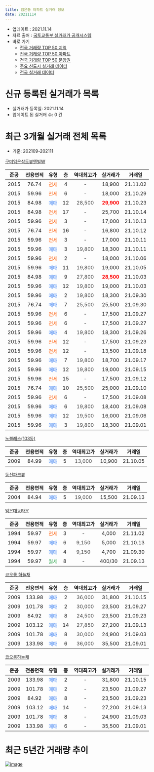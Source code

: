 ```yaml
---
title: 임은동 아파트 실거래 정보
date: 20211114
---
```


* 업데이트 : 2021.11.14
* 자료 출처 : [국토교통부 실거래가 공개시스템](http://rt.molit.go.kr)
* 바로 가기
    * [전국 거래량 TOP 50 지역](https://apt-info.github.io/apt-trade-info/tr)
    * [전국 거래량 TOP 50 아파트](https://apt-info.github.io/apt-trade-info/ta)
    * [전국 거래량 TOP 50 분양권](https://apt-info.github.io/apt-trade-info/tb)
    * [주요 신도시 실거래 데이터](https://apt-info.github.io/apt-trade-info/newtown)
    * [전국 실거래 데이터](https://apt-info.github.io/apt-trade-info/all)



<script async src="https://pagead2.googlesyndication.com/pagead/js/adsbygoogle.js"></script>
<!-- 기본광고 -->
<ins class="adsbygoogle"
     style="display:block"
     data-ad-client="ca-pub-1142216861245946"
     data-ad-slot="4805727019"
     data-ad-format="auto"
     data-full-width-responsive="true"></ins>
<script>
     (adsbygoogle = window.adsbygoogle || []).push({});
</script>


# 신규 등록된 실거래가 목록

* 실거래가 등록일: 2021.11.14
* 업데이트 된 실거래 수: 0 건




<script async src="https://pagead2.googlesyndication.com/pagead/js/adsbygoogle.js"></script>
<!-- 기본광고 -->
<ins class="adsbygoogle"
     style="display:block"
     data-ad-client="ca-pub-1142216861245946"
     data-ad-slot="4805727019"
     data-ad-format="auto"
     data-full-width-responsive="true"></ins>
<script>
     (adsbygoogle = window.adsbygoogle || []).push({});
</script>


# 최근 3개월 실거래 전체 목록
* 기준: 202109-202111


[구미임은삼도뷰엔빌W](https://search.naver.com/search.naver?query=%EA%B5%AC%EB%AF%B8%EC%9E%84%EC%9D%80%EC%82%BC%EB%8F%84%EB%B7%B0%EC%97%94%EB%B9%8CW)

|준공|전용면적|유형|층|역대최고가|실거래가|거래일|
|:---:|:---:|:---:|:---:|:---:|:---:|:---:|
|2015|76.74|<span style="color:#FF5A00">전세</span>|4|<span style="color:#444444">-</span>|18,900|21.11.02|
|2015|59.96|<span style="color:#FF5A00">전세</span>|6|<span style="color:#444444">-</span>|18,000|21.10.29|
|2015|84.98|<span style="color:#4285F3">매매</span>|12|<span style="color:#444444">28,500</span>|<b><span style="color:#FF0000">29,900</span></b>|21.10.23|
|2015|84.98|<span style="color:#FF5A00">전세</span>|17|<span style="color:#444444">-</span>|25,700|21.10.14|
|2015|59.96|<span style="color:#FF5A00">전세</span>|3|<span style="color:#444444">-</span>|17,000|21.10.13|
|2015|76.74|<span style="color:#FF5A00">전세</span>|16|<span style="color:#444444">-</span>|16,800|21.10.12|
|2015|59.96|<span style="color:#FF5A00">전세</span>|3|<span style="color:#444444">-</span>|17,000|21.10.11|
|2015|59.96|<span style="color:#4285F3">매매</span>|3|<span style="color:#444444">19,800</span>|18,300|21.10.11|
|2015|59.96|<span style="color:#FF5A00">전세</span>|2|<span style="color:#444444">-</span>|18,000|21.10.06|
|2015|59.96|<span style="color:#4285F3">매매</span>|11|<span style="color:#444444">19,800</span>|19,000|21.10.05|
|2015|84.98|<span style="color:#4285F3">매매</span>|9|<span style="color:#444444">27,800</span>|<b><span style="color:#FF0000">28,500</span></b>|21.10.03|
|2015|59.96|<span style="color:#4285F3">매매</span>|12|<span style="color:#444444">19,800</span>|19,000|21.10.03|
|2015|59.96|<span style="color:#4285F3">매매</span>|2|<span style="color:#444444">19,800</span>|18,300|21.09.30|
|2015|76.74|<span style="color:#4285F3">매매</span>|7|<span style="color:#444444">25,500</span>|25,500|21.09.30|
|2015|59.96|<span style="color:#FF5A00">전세</span>|6|<span style="color:#444444">-</span>|17,500|21.09.27|
|2015|59.96|<span style="color:#FF5A00">전세</span>|6|<span style="color:#444444">-</span>|17,500|21.09.27|
|2015|59.96|<span style="color:#4285F3">매매</span>|4|<span style="color:#444444">19,800</span>|18,300|21.09.26|
|2015|59.96|<span style="color:#FF5A00">전세</span>|12|<span style="color:#444444">-</span>|17,500|21.09.23|
|2015|59.96|<span style="color:#FF5A00">전세</span>|12|<span style="color:#444444">-</span>|13,500|21.09.18|
|2015|59.96|<span style="color:#4285F3">매매</span>|7|<span style="color:#444444">19,800</span>|18,700|21.09.17|
|2015|59.96|<span style="color:#4285F3">매매</span>|12|<span style="color:#444444">19,800</span>|19,000|21.09.15|
|2015|59.96|<span style="color:#FF5A00">전세</span>|15|<span style="color:#444444">-</span>|17,500|21.09.12|
|2015|76.74|<span style="color:#4285F3">매매</span>|10|<span style="color:#444444">25,500</span>|25,000|21.09.10|
|2015|59.96|<span style="color:#FF5A00">전세</span>|6|<span style="color:#444444">-</span>|17,500|21.09.08|
|2015|59.96|<span style="color:#4285F3">매매</span>|6|<span style="color:#444444">19,800</span>|18,400|21.09.08|
|2015|59.96|<span style="color:#4285F3">매매</span>|12|<span style="color:#444444">19,500</span>|16,000|21.09.06|
|2015|59.96|<span style="color:#4285F3">매매</span>|3|<span style="color:#444444">19,800</span>|18,300|21.09.01|

[노블레스(103동)](https://search.naver.com/search.naver?query=%EB%85%B8%EB%B8%94%EB%A0%88%EC%8A%A4%28103%EB%8F%99%29)

|준공|전용면적|유형|층|역대최고가|실거래가|거래일|
|:---:|:---:|:---:|:---:|:---:|:---:|:---:|
|2009|84.99|<span style="color:#4285F3">매매</span>|5|<span style="color:#444444">13,000</span>|10,900|21.10.05|

[동신파크뷰](https://search.naver.com/search.naver?query=%EB%8F%99%EC%8B%A0%ED%8C%8C%ED%81%AC%EB%B7%B0)

|준공|전용면적|유형|층|역대최고가|실거래가|거래일|
|:---:|:---:|:---:|:---:|:---:|:---:|:---:|
|2004|84.94|<span style="color:#4285F3">매매</span>|5|<span style="color:#444444">19,000</span>|15,500|21.09.13|

[임은대동타운](https://search.naver.com/search.naver?query=%EC%9E%84%EC%9D%80%EB%8C%80%EB%8F%99%ED%83%80%EC%9A%B4)

|준공|전용면적|유형|층|역대최고가|실거래가|거래일|
|:---:|:---:|:---:|:---:|:---:|:---:|:---:|
|1994|59.97|<span style="color:#FF5A00">전세</span>|3|<span style="color:#444444">-</span>|4,000|21.11.02|
|1994|59.97|<span style="color:#4285F3">매매</span>|6|<span style="color:#444444">9,150</span>|5,000|21.10.13|
|1994|59.97|<span style="color:#4285F3">매매</span>|4|<span style="color:#444444">9,150</span>|4,700|21.09.30|
|1994|59.97|<span style="color:#34A853">월세</span>|8|<span style="color:#444444">-</span>|400/30|21.09.13|

[코오롱 하늘채](https://search.naver.com/search.naver?query=%EC%BD%94%EC%98%A4%EB%A1%B1+%ED%95%98%EB%8A%98%EC%B1%84)

|준공|전용면적|유형|층|역대최고가|실거래가|거래일|
|:---:|:---:|:---:|:---:|:---:|:---:|:---:|
|2009|133.98|<span style="color:#4285F3">매매</span>|2|<span style="color:#444444">36,000</span>|31,800|21.10.15|
|2009|101.78|<span style="color:#4285F3">매매</span>|2|<span style="color:#444444">30,000</span>|23,500|21.09.27|
|2009|84.92|<span style="color:#4285F3">매매</span>|8|<span style="color:#444444">24,500</span>|23,500|21.09.23|
|2009|103.12|<span style="color:#4285F3">매매</span>|14|<span style="color:#444444">27,850</span>|27,200|21.09.13|
|2009|101.78|<span style="color:#4285F3">매매</span>|8|<span style="color:#444444">30,000</span>|24,900|21.09.03|
|2009|133.98|<span style="color:#4285F3">매매</span>|6|<span style="color:#444444">36,000</span>|35,500|21.09.01|

[코오롱하늘채](https://search.naver.com/search.naver?query=%EC%BD%94%EC%98%A4%EB%A1%B1%ED%95%98%EB%8A%98%EC%B1%84)

|준공|전용면적|유형|층|역대최고가|실거래가|거래일|
|:---:|:---:|:---:|:---:|:---:|:---:|:---:|
|2009|133.98|<span style="color:#4285F3">매매</span>|2|<span style="color:#444444">-</span>|31,800|21.10.15|
|2009|101.78|<span style="color:#4285F3">매매</span>|2|<span style="color:#444444">-</span>|23,500|21.09.27|
|2009|84.92|<span style="color:#4285F3">매매</span>|8|<span style="color:#444444">-</span>|23,500|21.09.23|
|2009|103.12|<span style="color:#4285F3">매매</span>|14|<span style="color:#444444">-</span>|27,200|21.09.13|
|2009|101.78|<span style="color:#4285F3">매매</span>|8|<span style="color:#444444">-</span>|24,900|21.09.03|
|2009|133.98|<span style="color:#4285F3">매매</span>|6|<span style="color:#444444">-</span>|35,500|21.09.01|



<script async src="https://pagead2.googlesyndication.com/pagead/js/adsbygoogle.js"></script>
<!-- 기본광고 -->
<ins class="adsbygoogle"
     style="display:block"
     data-ad-client="ca-pub-1142216861245946"
     data-ad-slot="4805727019"
     data-ad-format="auto"
     data-full-width-responsive="true"></ins>
<script>
     (adsbygoogle = window.adsbygoogle || []).push({});
</script>


# 최근 5년간 거래량 추이


<div style="width:100%;">
    <canvas id="deal_progress" height="200"></canvas>
</div>

<script>
new Chart(document.getElementById("deal_progress"), {
    type: 'line',
    data: {
        labels: ['16.01','16.02','16.03','16.04','16.05','16.06','16.07','16.08','16.09','16.10','16.11','16.12','17.01','17.02','17.03','17.04','17.05','17.06','17.07','17.08','17.09','17.10','17.11','17.12','18.01','18.02','18.03','18.04','18.05','18.06','18.07','18.08','18.09','18.10','18.11','18.12','19.01','19.02','19.03','19.04','19.05','19.06','19.07','19.08','19.09','19.10','19.11','19.12','20.01','20.02','20.03','20.04','20.05','20.06','20.07','20.08','20.09','20.10','20.11','20.12','21.01','21.02','21.03','21.04','21.05','21.06','21.07','21.08','21.09','21.10','21.11'],
        datasets: [{
            label: '매매/분양권',
            data: [13,6,15,8,11,11,18,12,10,18,7,7,5,15,8,11,11,1,8,15,10,10,11,15,13,15,15,8,5,11,9,7,9,5,13,7,10,4,11,4,4,3,8,9,6,7,10,18,10,15,15,14,53,48,18,15,13,14,64,72,28,21,18,30,25,7,13,20,21,9,0],
            borderColor: "rgba(66, 133, 243, 1)",
            backgroundColor: "rgba(66, 133, 243, 0.05)",
            borderWidth: 1,
            pointRadius: 0,
            fill: false,
            lineTension: 0
        },{
            label: '전/월세',
            data: [3,5,6,2,7,5,4,4,1,1,5,5,4,3,5,9,4,8,3,6,6,2,3,12,8,6,10,5,5,6,5,5,3,5,4,10,10,5,4,7,11,8,6,6,4,10,5,11,7,15,6,15,3,15,11,10,9,6,9,13,16,15,8,9,11,6,9,8,7,6,2],
            borderColor: "rgba(255, 90, 0, 1)",
            backgroundColor: "rgba(255, 90, 0, 0.05)",
            borderWidth: 1,
            pointRadius: 0,
            fill: false,
            lineTension: 0
        },{
            label: '합계',
            data: [16,11,21,10,18,16,22,16,11,19,12,12,9,18,13,20,15,9,11,21,16,12,14,27,21,21,25,13,10,17,14,12,12,10,17,17,20,9,15,11,15,11,14,15,10,17,15,29,17,30,21,29,56,63,29,25,22,20,73,85,44,36,26,39,36,13,22,28,28,15,2],
            borderColor: "rgba(0, 0, 0, 1)",
            backgroundColor: "rgba(0, 0, 0, 0.03)",
            borderWidth: 0.1,
            pointRadius: 0,
            fill: true,
            lineTension: 0
        }
        ]
    },
    options: {
        responsive: true,
        title: {
            display: false
        },
        tooltips: {
            mode: 'index',
            intersect: false
        },
        hover: {
            mode: 'nearest',
            intersect: true
        },
        scales: {
            xAxes: [{
                display: true,
                scaleLabel: {
                    display: true,
                    labelString: '년/월'
                }
            }],
            yAxes: [{
                display: true,
                ticks: {
                    suggestedMin: 0,
                },
                scaleLabel: {
                    display: true,
                    labelString: '실거래 수'
                }
            }]
        }
    }
});

</script>


[![image](https://apt-info.github.io/images/2020-01-03-apt-trade-info/1024x500.png)](https://play.google.com/store/apps/details?id=com.aptinfo.apttradeinfo)

